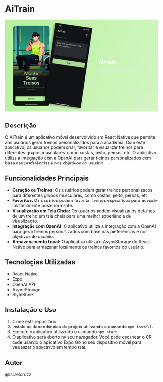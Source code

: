 # AiTrain

<img src="/assets/thumb.png" />

## Descrição

O AiTrain é um aplicativo móvel desenvolvido em React Native que permite aos usuários gerar treinos personalizados para a academia. Com este aplicativo, os usuários podem criar, favoritar e visualizar treinos para diferentes grupos musculares, como costas, peito, pernas, etc. O aplicativo utiliza a integração com a OpenAI para gerar treinos personalizados com base nas preferências e nos objetivos do usuário.

## Funcionalidades Principais

- **Geração de Treinos:** Os usuários podem gerar treinos personalizados para diferentes grupos musculares, como costas, peito, pernas, etc.
- **Favoritos:** Os usuários podem favoritar treinos específicos para acessá-los facilmente posteriormente.
- **Visualização em Tela Cheia:** Os usuários podem visualizar os detalhes de um treino em tela cheia para uma melhor experiência de visualização.
- **Integração com OpenAI:** O aplicativo utiliza a integração com a OpenAI para gerar treinos personalizados com base nas preferências e nos objetivos do usuário.
- **Armazenamento Local:** O aplicativo utiliza o AsyncStorage do React Native para armazenar localmente os treinos favoritos do usuário.

## Tecnologias Utilizadas

- React Native
- Expo
- OpenAI API
- AsyncStorage
- StyleSheet

## Instalação e Uso

1. Clone este repositório.
2. Instale as dependências do projeto utilizando o comando `npm install`.
3. Execute o aplicativo utilizando o comando `npm start`.
4. O aplicativo será aberto no seu navegador. Você pode escanear o QR code usando o aplicativo Expo Go no seu dispositivo móvel para visualizar o aplicativo em tempo real.

## Autor

@israelcruzz